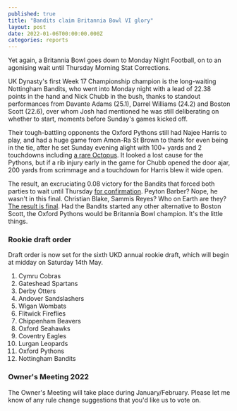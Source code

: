 ```yaml
---
published: true
title: "Bandits claim Britannia Bowl VI glory"
layout: post
date: 2022-01-06T00:00:00.000Z
categories: reports
---
```


Yet again, a Britannia Bowl goes down to Monday Night Football, on to an agonising wait until Thursday Morning Stat Corrections.

UK Dynasty's first Week 17 Championship champion is the long-waiting Nottingham Bandits, who went into Monday night with a lead of 22.38 points in the hand and Nick Chubb in the bush, thanks to standout performances from Davante Adams (25.1), Darrel Williams (24.2) and Boston Scott (22.6), over whom Josh had mentioned he was still deliberating on whether to start, moments before Sunday's games kicked off.

Their tough-battling opponents the Oxford Pythons still had Najee Harris to play, and had a huge game from Amon-Ra St Brown to thank for even being in the tie, after he set Sunday evening alight with 100+ yards and 2 touchdowns including [a rare Octopus](https://www.si.com/nfl/2019/03/19/two-point-conversions-introducing-octopus). It looked a lost cause for the Pythons, but if a rib injury early in the game for Chubb opened the door ajar, 200 yards from scrimmage and a touchdown for Harris blew it wide open.

The result, an excruciating 0.08 victory for the Bandits that forced both parties to wait until Thursday [for confirmation](https://fantasy.nfl.com/research/statcorrections#researchStatsCorrections=researchStatsCorrections%2C%2Fresearch%2Fstatcorrections%253Fposition%253DO%2526sort%253Dpts%2526statCategory%253Dstats%2526statSeason%253D2021%2526statType%253DweekStats%2526statWeek%253D17%2Creplace). Peyton Barber? Nope, he wasn't in this final. Christian Blake, Sammis Reyes? Who on Earth are they? [The result is final](https://www80.myfantasyleague.com/2021/weekly?L=11959&W=17). Had the Bandits started any other alternative to Boston Scott, the Oxford Pythons would be Britannia Bowl champion. It's the little things.

### Rookie draft order

Draft order is now set for the sixth UKD annual rookie draft, which will begin at midday on Saturday 14th May.

1. Cymru Cobras
2. Gateshead Spartans
3. Derby Otters
4. Andover Sandslashers
5. Wigan Wombats
6. Flitwick Fireflies
7. Chippenham Beavers
8. Oxford Seahawks
9. Coventry Eagles
10. Lurgan Leopards
11. Oxford Pythons
12. Nottingham Bandits

### Owner's Meeting 2022

The Owner's Meeting will take place during January/February. Please let me know of any rule change suggestions that you'd like us to vote on.
